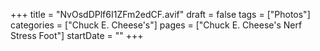 +++
title = "NvOsdDPlf6I1ZFm2edCF.avif"
draft = false
tags = ["Photos"]
categories = ["Chuck E. Cheese's"]
pages = ["Chuck E. Cheese's Nerf Stress Foot"]
startDate = ""
+++
